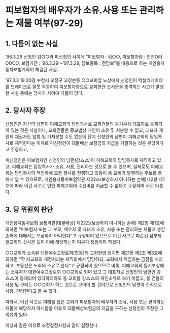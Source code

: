 # 피보험자의 배우자가 소유.사용 또는 관리하는 재물 여부(97-29)

##  1. 다툼이 없는 사실

 ’96.3.29 신청인 김○○와 피신청인 사이에  “피보험자 : 김○○, 피보험차량 : 인천O러OOOO, 보험기간 : ’96.3.29～’97.3.29, 담보종목 : 전담보”를 내용으로 하는 개인용자동차보험계약이 체결된 사실.
 
 ’97.3.3 19:30경 부천시 오정구 고강본동 ○○교회앞 노상에서 신청인이 엑셀러레이터를 브레이크로 잘못 작동하여 피보험차량으로 교회현관 샷시문을 충격하는 사고가 발생한 사실 등에는 당사자 사이에 다툼이 없다.

## 2. 당사자 주장

  신청인은 자신의 남편이 피해교회의 담임목사로 교회건물의 등기부상 대표자로 등재되어 있는 것은 사실이나, 교회건물은 종교법상 개인이 소유 및 처분할 수 없고, 대표자 개인의 채권자도 압류 및 가처분할 수도 없는데 단지 신청인의 남편이 피해교회의 담임목사로 재직한다는 이유로 피신청인이 대물배상 보험금의 지급을 거절하는 것은 부당하다고 주장하고,

  피신청인은 피보험자인 신청인의 남편(강△△)이 피해교회의 담임목사로 재직하고 있고, 피해교회는 담임목사가 소유, 사용, 관리하는 것으로 볼 수 있으며, 실제로도 피해교회는 담임목사의 책임하에 모든 행사를 진행하고 있음이 동 교회가 발행하는 주보를 통해서 알 수 있으므로, 개인용자동차보험약관 제22조(보상하지 아니하는 손해)제2항 제1호에 따라 이건 사고로 인한 피해교회의 수선비를 지급할 수 없다고 주장하며 서로 다툰다.

## 3. 당 위원회 판단

  개인용자동차보험 보통약관[대물배상] 제22조(보상하지 아니하는 손해) 제2항 제1호에 의하면 “피보험자 또는 그 부모, 배우자 및 자녀가 소유, 사용 또는 관리하는 재물에 생긴 손해에 대해서는 보상하지 아니한다”고 규정되어 있으므로 이건 사고로 파손된 삼부제일교회의 샷시문 등이 이에 해당하는지 여부가 쟁점이라 하겠다.
  
  ○○교회가 소속된 대한예수교장로회(합동)의 교회헌법 정치편 제21장 제2조 제3호에 의하면 “각 지교회의 재정처리는 재직회에서 담당하되, 교회에서 위임하는 금전을 처리하고, 부동산은 노회의 소유로 한다”고 규정되어 있으므로 비록, 피해교회의 등기부상에는 소유자가 대한예수교장로회 ○○교회로 되어 있고 그 대표자로 신청인의 남편인 강△△이 등재되어 있다하더라도 동 교회를 강△△의 개인소유로 보기 어렵고, 동 건물의 사용 및 관리도 ○○교회가 하는 것으로 보아야 할 것이므로 신청인의 남편이 전적으로 사용, 관리한다고 볼 수 없다.
  
  따라서, 이건 사고로 피해를 입은 교회가 피보험자의 배우자가 소유, 사용 또는 관리하는 재물에 해당하지 아니함을 이유로 대물배상보험금의 지급을 구하는 신청인의 주장은 그 이유가 있다.
  
  이상과 같은 이유로 조정결정사항과 같이 결정한다.
